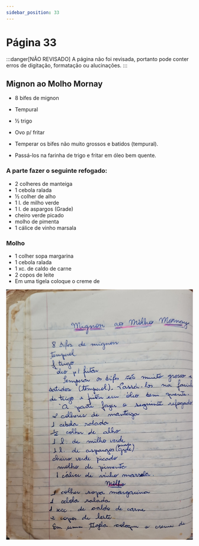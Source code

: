 ```yaml
---
sidebar_position: 33
---
```

# Página 33
:::danger[NÃO REVISADO]
A página não foi revisada, portanto pode conter erros de digitação, formatação ou alucinações.
:::
## Mignon ao Molho Mornay

*   8 bifes de mignon
*   Tempural
*   ½ trigo
*   Ovo p/ fritar

*   Temperar os bifes não muito grossos e batidos (tempural).
*   Passá-los na farinha de trigo e fritar em óleo bem quente.

### A parte fazer o seguinte refogado:

*   2 colheres de manteiga
*   1 cebola ralada
*   ½ colher de alho
*   1 l. de milho verde
*   1 l. de aspargos (Grade)
*   cheiro verde picado
*   molho de pimenta
*   1 cálice de vinho marsala

### Molho

*   1 colher sopa margarina
*   1 cebola ralada
*   1 xc. de caldo de carne
*   2 copos de leite
*   Em uma tigela coloque o creme de

![imagem base](./images/page_33.png)